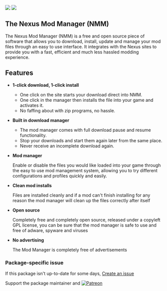 [![](https://img.shields.io/chocolatey/v/nmm?color=green&label=nmm)](https://chocolatey.org/packages/nmm) [![](https://img.shields.io/chocolatey/dt/nmm)](https://chocolatey.org/packages/nmm)

## The Nexus Mod Manager (NMM)
The Nexus Mod Manager (NMM) is a free and open source piece of software that allows you to download, install, update and manage your mod files through an easy to use interface. It integrates with the Nexus sites to provide you with a fast, efficient and much less hassled modding experience.

## Features

- **1-click download, 1-click install**

  - One click on the site starts your download direct into NMM.
  - One click in the manager then installs the file into your game and activates it.
  - No faffing about with zip programs, no hassle.

- **Built in download manager**

  - The mod manager comes with full download pause and resume functionality.
  - Stop your downloads and start them again later from the same place.
  - Never receive an incomplete download again.

- **Mod manager**

  Enable or disable the files you would like loaded into your game through the easy to use mod management system, allowing you to try different configurations and profiles quickly and easily.

- **Clean mod installs**

  Files are installed cleanly and if a mod can't finish installing for any reason the mod manager will clean up the files correctly after itself

- **Open source**

  Completely free and completely open source, released under a copyleft GPL license, you can be sure that the mod manager is safe to use and free of adware, spyware and viruses

- **No advertising**

  The Mod Manager is completely free of advertisements

### Package-specific issue
If this package isn't up-to-date for some days, [Create an issue](https://github.com/tunisiano187/Chocolatey-packages/issues/new/choose)

Support the package maintainer and [![Patreon](https://cdn.jsdelivr.net/gh/tunisiano187/Chocolatey-packages@d15c4e19c709e7148588d4523ffc6dd3cd3c7e5e/icons/patreon.png)](https://www.patreon.com/tunisiano)
